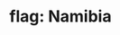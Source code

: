 ---
layout: smileys&emotion
title: "flag: Namibia"
emoji: flag_namibia
permalink: 🇳🇦.html
image: assets/img/3moji/flag_namibia.png
---